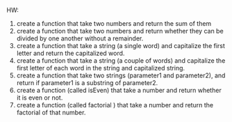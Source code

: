 HW:
1. create a function that take two numbers and return the sum of them
2. create a function that take two numbers and return whether they can be divided by one another without a remainder.
3. create a function that take a string (a single word) and capitalize the first letter and return the capitalized word.
4. create a function that take a string (a couple of words) and capitalize the first letter of each word in the string and capitalized string.
5. create a function that take two strings (parameter1 and parameter2), and return if parameter1 is a substring of parameter2.
6. create a function (called isEven) that take a number and return whether it is even or not.
7. create a function (called factorial ) that take a number and return the factorial of that number.